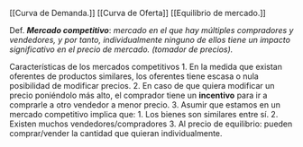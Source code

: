 [[Curva de Demanda.]]
[[Curva de Oferta]]
[[Equilibrio de mercado.]]


Def. ***Mercado competitivo***: *mercado en el que hay múltiples compradores y vendedores, y por tanto, individualmente ninguno de ellos tiene un impacto significativo en el precio de mercado. (tomador de precios).*


Características de los mercados competitivos 
	1. En la medida que existan oferentes de productos similares, los oferentes tiene escasa o nula posibilidad de modificar precios.
	2. En caso de que quiera modificar un precio poniéndolo más alto, el comprador tiene un **incentivo** para ir a comprarle a otro vendedor a menor precio.
	3. Asumir que estamos en un mercado competitivo implica que: 
		1. Los bienes son similares entre sí.
		2. Existen muchos vendedores/compradores
		3. Al precio de equilibrio: pueden comprar/vender la cantidad que quieran individualmente.

